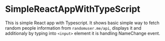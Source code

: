 # SimpleReactAppWithTypeScript
This is simple React app with Typescript. It shows basic simple way to fetch random people information from `randomuser.me/api`, 
displays it and additionaly by typing into `<input>` element it is handling NameChange event.

